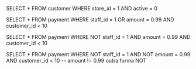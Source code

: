 
 SELECT * FROM customer
 WHERE store_id = 1 AND  active = 0

SELECT * FROM payment
 WHERE staff_id = 1 OR amount = 0.99 AND customer_id < 10

 SELECT * FROM payment
WHERE NOT staff_id = 1 AND amount = 0.99 AND customer_id < 10

 SELECT * FROM payment
 WHERE NOT staff_id = 1 AND NOT amount = 0.99 AND customer_id < 10 -- amount != 0.99  outra forma NOT
